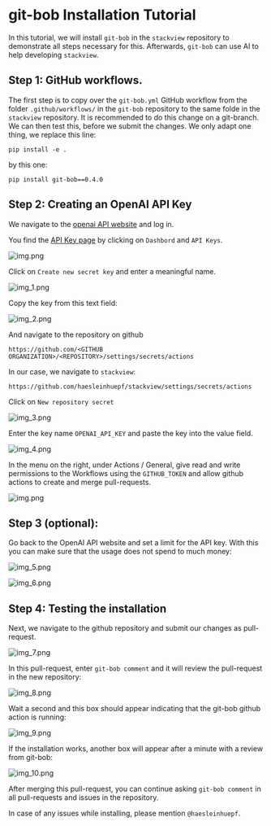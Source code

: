# git-bob Installation Tutorial

In this tutorial, we will install `git-bob` in the `stackview` repository to demonstrate all steps necessary for this.
Afterwards, `git-bob` can use AI to help developing `stackview`.

## Step 1: GitHub workflows.

The first step is to copy over the `git-bob.yml` GitHub workflow from the folder `.github/workflows/` in the `git-bob` repository to the same folde in the `stackview` repository.
It is recommended to do this change on a git-branch. We can then test this, before we submit the changes.
We only adapt one thing, we replace this line:

```
pip install -e .
```

by this one:

```
pip install git-bob==0.4.0
```

## Step 2: Creating an OpenAI API Key

We navigate to the [openai API website](https://openai.com/index/openai-api/) and log in.

You find the [API Key page](https://platform.openai.com/api-keys) by clicking on `Dashbord` and `API Keys`.

![img.png](images/install/img.png)

Click on `Create new secret key` and enter a meaningful name.

![img_1.png](images/install/img_1.png)

Copy the key from this text field:

![img_2.png](images/install/img_2.png)

And navigate to the repository on github 

```
https://github.com/<GITHUB ORGANIZATION>/<REPOSITORY>/settings/secrets/actions
```

In our case, we navigate to `stackview`:
```
https://github.com/haesleinhuepf/stackview/settings/secrets/actions
```

Click on `New repository secret` 

![img_3.png](images/install/img_3.png)

Enter the key name `OPENAI_API_KEY` and paste the key into the value field.

![img_4.png](images/install/img_4.png)

In the menu on the right, under Actions / General, give read and write permissions to the Workflows using the `GITHUB_TOKEN` and allow github actions to create and merge pull-requests.

![img.png](images/install/img4a.png)

## Step 3 (optional):

Go back to the OpenAI API website and set a limit for the API key. With this you can make sure that the usage does not spend to much money:

![img_5.png](images/install/img_5.png)

![img_6.png](images/install/img_6.png)

## Step 4: Testing the installation

Next, we navigate to the github repository and submit our changes as pull-request.

![img_7.png](images/install/img_7.png)

In this pull-request, enter `git-bob comment` and it will review the pull-request in the new repository:

![img_8.png](images/install/img_8.png)

Wait a second and this box should appear indicating that the git-bob github action is running:

![img_9.png](images/install/img_9.png)

If the installation works, another box will appear after a minute with a review from git-bob:

![img_10.png](images/install/img_10.png)

After merging this pull-request, you can continue asking `git-bob comment` in all pull-requests and issues in the repository.

In case of any issues while installing, please mention `@haesleinhuepf`.
